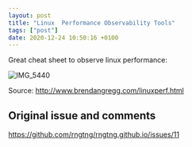 ```yaml
---
layout: post
title: "Linux  Performance Observability Tools"
tags: ["post"]
date: 2020-12-24 10:50:16 +0100
---
```


Great cheat sheet to observe linux performance:

![IMG_5440](https://user-images.githubusercontent.com/23027/103079873-08079f80-45d5-11eb-9a76-76ed29496385.jpeg)

Source: <http://www.brendangregg.com/linuxperf.html>

## Original issue and comments

https://github.com/rngtng/rngtng.github.io/issues/11
